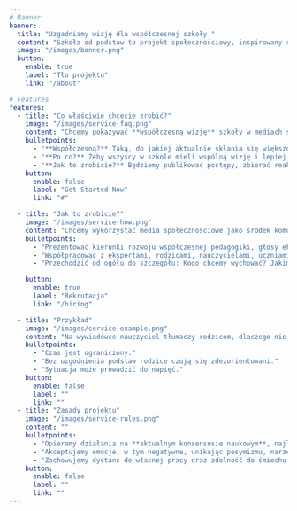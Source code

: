 ```yaml
---
# Banner
banner:
  title: "Uzgadniamy wizję dla współczesnej szkoły."
  content: "Szkoła od podstaw to projekt społecznościowy, inspirowany sytuacją w nowej szkole w Warszawie."
  image: "/images/banner.png"
  button:
    enable: true
    label: "Tło projektu"
    link: "/about"

# Features
features:
  - title: "Co właściwie chcecie zrobić?"
    image: "/images/service-faq.png"
    content: "Chcemy pokazywać **współczesną wizję** szkoły w mediach społecznościowych."
    bulletpoints:
      - "**Współczesną?** Taką, do jakiej aktualnie skłania się większość ekspertów."
      - "**Po co?** Żeby wszyscy w szkole mieli wspólną wizję i lepiej pracowali jako zespół."
      - "**Jak to zrobicie?** Będziemy publikować postępy, zbierać reakcje, a na koniec zrobimy badanie wpływu projektu w Szkole 396. Czytaj dalej."      
    button:
      enable: false
      label: "Get Started Now"
      link: "#"

  - title: "Jak to zrobicie?"
    image: "/images/service-how.png"
    content: "Chcemy wykorzystać media społecznościowe jako środek komunikacji. A dokładniej chcemy:"
    bulletpoints:
      - "Prezentować kierunki rozwoju współczesnej pedagogiki, głosy ekspertów i przykłady."
      - "Współpracować z ekspertami, rodzicami, nauczycielami, uczniami i influencerami."
      - "Przechodzić od ogółu do szczegółu: Kogo chcemy wychować? Jakimi metodami chcemy pracować? Oceniać czy nie oceniać? Chwalić czy nie chwalić?"

    button:
      enable: true
      label: "Rekrutacja"
      link: "/hiring"

  - title: "Przykład"
    image: "/images/service-example.png"
    content: "Na wywiadówce nauczyciel tłumaczy rodzicom, dlaczego nie chwali uczniów, odwołując się do książki ‘Współczesna Pedagogika’."
    bulletpoints:
      - "Czas jest ograniczony."
      - "Bez uzgodnienia podstaw rodzice czują się zdezorientowani."
      - "Sytuacja może prowadzić do napięć."
    button:
      enable: false
      label: ""
      link: ""
  - title: "Zasady projektu"
    image: "/images/service-rules.png"
    content: ""
    bulletpoints:
      - "Opieramy działania na **aktualnym konsensusie naukowym**, najlepszych praktykach, oraz wartościach uniwersalnych."
      - "Akceptujemy emocje, w tym negatywne, unikając pesymizmu, narzekania i pretensji."
      - "Zachowujemy dystans do własnej pracy oraz zdolność do śmiechu z własnej osoby."
    button:
      enable: false
      label: ""
      link: ""
---
```

